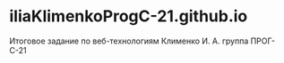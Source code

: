 # iliaKlimenkoProgC-21.github.io
Итоговое задание по веб-технологиям Клименко И. А. группа ПРОГ-С-21
